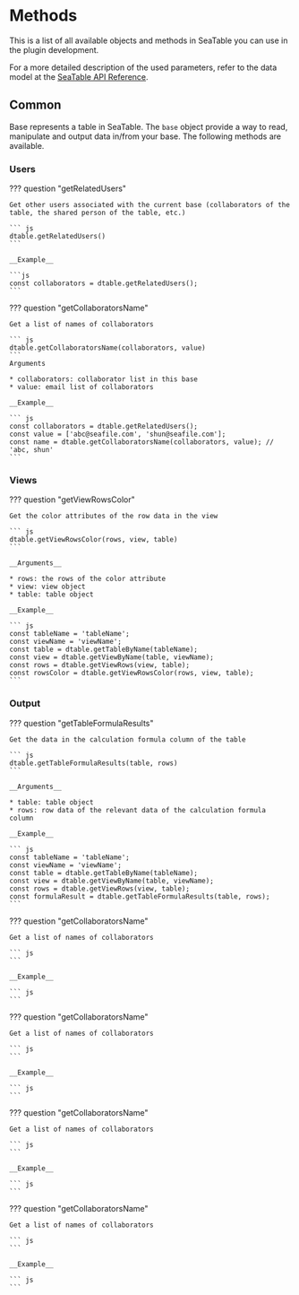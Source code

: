 # Methods

This is a list of all available objects and methods in SeaTable you can use in the plugin development.

For a more detailed description of the used parameters, refer to the data model at the [SeaTable API Reference](https://api.seatable.io/reference/models).

## Common

Base represents a table in SeaTable. The `base` object provide a way to read, manipulate and output data in/from your base. The following methods are available.

### Users

??? question "getRelatedUsers"

    Get other users associated with the current base (collaborators of the table, the shared person of the table, etc.)

    ``` js
    dtable.getRelatedUsers()
    ```

    __Example__

    ```js
    const collaborators = dtable.getRelatedUsers();
    ```

??? question "getCollaboratorsName"

    Get a list of names of collaborators

    ``` js
    dtable.getCollaboratorsName(collaborators, value)
    ```
    Arguments

    * collaborators: collaborator list in this base
    * value: email list of collaborators

    __Example__

    ``` js
    const collaborators = dtable.getRelatedUsers();
    const value = ['abc@seafile.com', 'shun@seafile.com'];
    const name = dtable.getCollaboratorsName(collaborators, value); // 'abc, shun'
    ```

### Views

??? question "getViewRowsColor"

    Get the color attributes of the row data in the view

    ``` js
    dtable.getViewRowsColor(rows, view, table)
    ```

    __Arguments__

    * rows: the rows of the color attribute
    * view: view object
    * table: table object

    __Example__

    ``` js
    const tableName = 'tableName';
    const viewName = 'viewName';
    const table = dtable.getTableByName(tableName);
    const view = dtable.getViewByName(table, viewName);
    const rows = dtable.getViewRows(view, table);
    const rowsColor = dtable.getViewRowsColor(rows, view, table);
    ```

### Output

??? question "getTableFormulaResults"

    Get the data in the calculation formula column of the table

    ``` js
    dtable.getTableFormulaResults(table, rows)
    ```

    __Arguments__

    * table: table object
    * rows: row data of the relevant data of the calculation formula column

    __Example__

    ``` js
    const tableName = 'tableName';
    const viewName = 'viewName';
    const table = dtable.getTableByName(tableName);
    const view = dtable.getViewByName(table, viewName);
    const rows = dtable.getViewRows(view, table);
    const formulaResult = dtable.getTableFormulaResults(table, rows);
    ```

??? question "getCollaboratorsName"

    Get a list of names of collaborators

    ``` js
    ```

    __Example__

    ``` js
    ```

??? question "getCollaboratorsName"

    Get a list of names of collaborators

    ``` js
    ```

    __Example__

    ``` js
    ```

??? question "getCollaboratorsName"

    Get a list of names of collaborators

    ``` js
    ```

    __Example__

    ``` js
    ```

??? question "getCollaboratorsName"

    Get a list of names of collaborators

    ``` js
    ```

    __Example__

    ``` js
    ```
